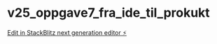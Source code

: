 # v25_oppgave7_fra_ide_til_prokukt

[Edit in StackBlitz next generation editor ⚡️](https://stackblitz.com/~/github.com/eivind-glodedata/v25_oppgave7_fra_ide_til_prokukt)